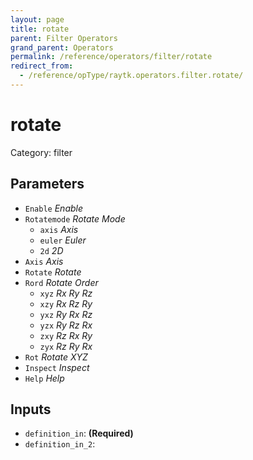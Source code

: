```yaml
---
layout: page
title: rotate
parent: Filter Operators
grand_parent: Operators
permalink: /reference/operators/filter/rotate
redirect_from:
  - /reference/opType/raytk.operators.filter.rotate/
---
```


# rotate

Category: filter



## Parameters

* `Enable` *Enable*
* `Rotatemode` *Rotate Mode*
  * `axis` *Axis*
  * `euler` *Euler*
  * `2d` *2D*
* `Axis` *Axis*
* `Rotate` *Rotate*
* `Rord` *Rotate Order*
  * `xyz` *Rx Ry Rz*
  * `xzy` *Rx Rz Ry*
  * `yxz` *Ry Rx Rz*
  * `yzx` *Ry Rz Rx*
  * `zxy` *Rz Rx Ry*
  * `zyx` *Rz Ry Rx*
* `Rot` *Rotate XYZ*
* `Inspect` *Inspect*
* `Help` *Help*

## Inputs

* `definition_in`:  **(Required)**
* `definition_in_2`: 